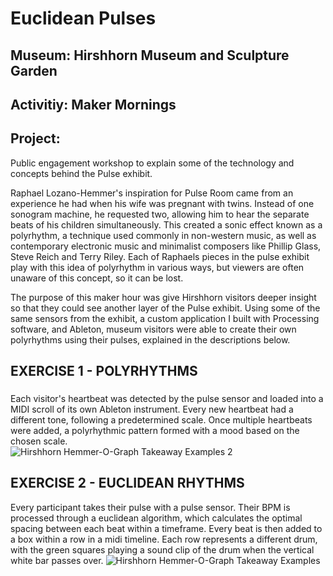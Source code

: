 # Euclidean Pulses
## Museum: Hirshhorn Museum and Sculpture Garden
## Activitiy: Maker Mornings

## Project:
Public engagement workshop to explain some of the technology and concepts behind the Pulse exhibit. 

Raphael Lozano-Hemmer's inspiration for Pulse Room came from an experience he had when his wife was pregnant with twins. Instead of one sonogram machine, he requested two, allowing him to hear the separate beats of his children simultaneously. This created a sonic effect known as a polyrhythm, a technique used commonly in non-western music, as well as contemporary electronic music and minimalist composers like Phillip Glass, Steve Reich and Terry Riley. Each of Raphaels pieces in the pulse exhibit play with this idea of polyrhythm in various ways, but viewers are often unaware of this concept, so it can be lost. 


The purpose of this maker hour was give Hirshhorn visitors deeper insight so that they could see another layer of the Pulse exhibit. Using some of the same sensors from the exhibit, a custom application I built with Processing software, and Ableton, museum visitors were able to create their own polyrhythms using their pulses, explained in the descriptions below. 

## EXERCISE 1 - POLYRHYTHMS 
###
Each visitor's heartbeat was detected by the pulse sensor and loaded into a MIDI scroll of its own Ableton instrument. Every new heartbeat had a different tone, following a predetermined scale. Once multiple heartbeats were added, a polyrhythmic pattern formed with a mood based on the chosen scale.</br>
![Hirshhorn Hemmer-O-Graph Takeaway Examples](https://raw.githubusercontent.com/ianmcdermott/euclidean-pulses/master/images/polyAbleton.png)
2
## EXERCISE 2 - EUCLIDEAN RHYTHMS 
Every participant takes their pulse with a pulse sensor. Their BPM is processed through a euclidean algorithm, which calculates the optimal spacing between each beat within a timeframe. Every beat is then added to a box within a row in a midi timeline. Each row represents a different drum, with the green squares playing a sound clip of the drum when the vertical white bar passes over. 
![Hirshhorn Hemmer-O-Graph Takeaway Examples](https://raw.githubusercontent.com/ianmcdermott/euclidean-pulses/master/images/euclideanMidi.png)
